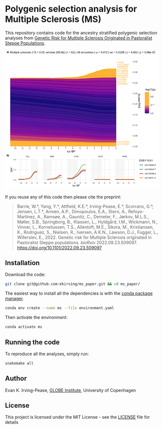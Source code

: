 # Polygenic selection analysis for Multiple Sclerosis (MS)
This repository contains code for the ancestry stratified polygenic selection analyses from 
[Genetic Risk for Multiple Sclerosis Originated in Pastoralist Steppe Populations](https://).

![Figure 2](./figure/Figure_5.png?raw=true)

If you reuse any of this code then please cite the preprint:
> Barrie, W.&ast;, Yang, Y.&ast;, Attfield, K.E.&ast;, Irving-Pease, E.&ast;, Scorrano, G.&ast;, Jensen, L.T.&ast;, 
> Armen, A.P., Dimopoulos, E.A., Stern, A., Refoyo-Martinez, A., Ramsøe, A., Gaunitz, C., Demeter, F., 
> Jørkov, M.L.S., Møller, S.B., Springborg, B., Klassen, L., Hyldgård, I.M., Wickmann, N., Vinner, L., 
> Korneliussen, T.S., Allentoft, M.E., Sikora, M., Kristiansen, K., Rodriguez, S., Nielsen, R., Iversen, A.K.N., 
> Lawson, D.J., Fugger, L., Willerslev, E., 2022. Genetic risk for Multiple Sclerosis originated in Pastoralist Steppe 
> populations. *bioRxiv* 2022.09.23.509097. https://doi.org/10.1101/2022.09.23.509097

## Installation
Download the code: 
```bash
git clone git@github.com:ekirving/ms_paper.git && cd ms_paper/
```

The easiest way to install all the dependencies is with the [conda package manager](https://docs.conda.io/en/latest/).

```bash
conda env create --name ms --file environment.yaml
```

Then activate the environment:
```bash
conda activate ms
```

## Running the code

To reproduce all the analyses, simply run:

```bash
snakemake all
```

## Author

Evan K. Irving-Pease, [GLOBE Institute](https://globe.ku.dk/), University of Copenhagen 

## License

This project is licensed under the MIT License - see the [LICENSE](LICENSE) file for details
